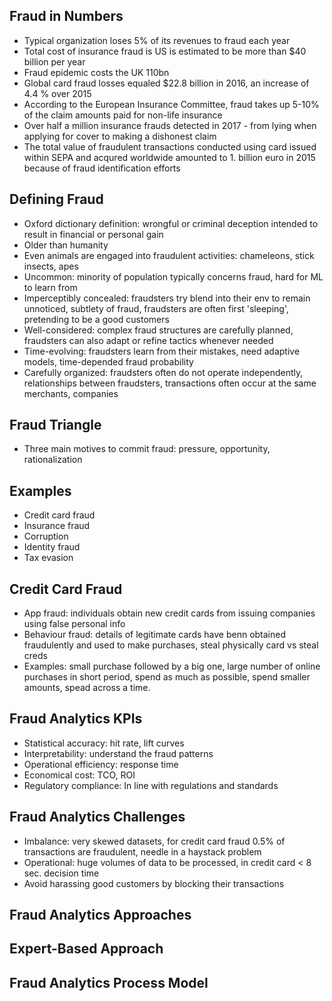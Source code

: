 ## Fraud in Numbers
- Typical organization loses 5% of its revenues to fraud each year
- Total cost of insurance fraud is US is estimated to be more than $40 billion per year
- Fraud epidemic costs the UK 110bn
- Global card fraud losses equaled $22.8 billion in 2016, an increase of 4.4 % over 2015
- According to the European Insurance Committee, fraud takes up 5-10% of the claim amounts paid for non-life insurance
- Over half a million insurance frauds detected in 2017 - from lying when applying for cover to making a dishonest claim
- The total value of fraudulent transactions conducted using card issued within SEPA and acqured worldwide amounted to 1. billion euro in 2015 because of fraud identification 
  efforts

## Defining Fraud
- Oxford dictionary definition: wrongful or criminal deception intended to result in financial or personal gain
- Older than humanity
- Even animals are engaged into fraudulent activities: chameleons, stick insects, apes
- Uncommon: minority of population typically concerns fraud, hard for ML to learn from
- Imperceptibly concealed: fraudsters try blend into their env to remain unnoticed, subtlety of fraud, fraudsters are often first 'sleeping', pretending to be a good customers
- Well-considered: complex fraud structures are carefully planned, fraudsters can also adapt or refine tactics whenever needed
- Time-evolving: fraudsters learn from their mistakes, need adaptive models, time-depended fraud probability
- Carefully organized: fraudsters often do not operate independently, relationships between fraudsters, transactions often occur at the same merchants, companies

## Fraud Triangle
- Three main motives to commit fraud: pressure, opportunity, rationalization

## Examples
- Credit card fraud
- Insurance fraud
- Corruption
- Identity fraud
- Tax evasion

## Credit Card Fraud
- App fraud: individuals obtain new credit cards from issuing companies using false personal info
- Behaviour fraud: details of legitimate cards have benn obtained fraudulently and used to make purchases, steal physically card vs steal creds
- Examples: small purchase followed by a big one, large number of online purchases in short period, spend as much as possible, spend smaller amounts, spead across a time.

## Fraud Analytics KPIs
- Statistical accuracy: hit rate, lift curves
- Interpretability: understand the fraud patterns
- Operational efficiency: response time
- Economical cost: TCO, ROI
- Regulatory compliance: In line with regulations and standards

## Fraud Analytics Challenges
- Imbalance: very skewed datasets, for credit card fraud 0.5% of transactions are fraudulent, needle in a haystack problem
- Operational: huge volumes of data to be processed, in credit card < 8 sec. decision time
- Avoid harassing good customers by blocking their transactions
## Fraud Analytics Approaches

## Expert-Based Approach

## Fraud Analytics Process Model
